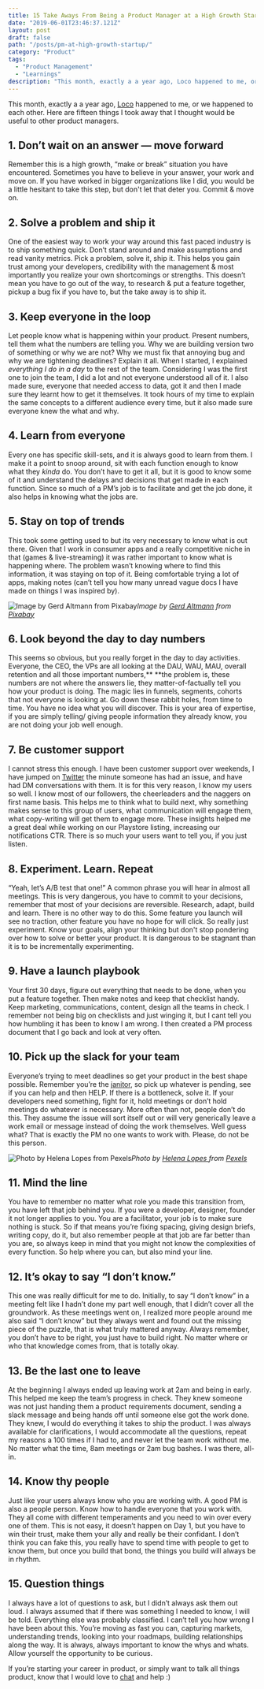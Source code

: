 ```yaml
---
title: 15 Take Aways From Being a Product Manager at a High Growth Startup
date: "2019-06-01T23:46:37.121Z"
layout: post
draft: false
path: "/posts/pm-at-high-growth-startup/"
category: "Product"
tags:
  - "Product Management"
  - "Learnings"
description: "This month, exactly a a year ago, Loco happened to me, or we happened to each other. Here are fifteen things I took away that I thought would be useful to other product managers."
---
```


This month, exactly a a year ago, [Loco](https://medium.com/loco-blog/loconation-origins-1fa2244727c3) happened to me, or we happened to each other. Here are fifteen things I took away that I thought would be useful to other product managers.

## **1. Don’t wait on an answer — move forward**

Remember this is a high growth, “make or break” situation you have encountered. Sometimes you have to believe in your answer, your work and move on. If you have worked in bigger organizations like I did, you would be a little hesitant to take this step, but don't let that deter you. Commit & move on.

## **2. Solve a problem and ship it**

One of the easiest way to work your way around this fast paced industry is to ship something quick. Don’t stand around and make assumptions and read vanity metrics. Pick a problem, solve it, ship it. This helps you gain trust among your developers, credibility with the management & most importantly you realize your own shortcomings or strengths. This doesn’t mean you have to go out of the way, to research & put a feature together, pickup a bug fix if you have to, but the take away is to ship it.

## **3. Keep everyone in the loop**

Let people know what is happening within your product. Present numbers, tell them what the numbers are telling you. Why we are building version two of something or why we are not? Why we must fix that annoying bug and why we are tightening deadlines? Explain it all. When I started, I explained *everything I do in a day* to the rest of the team. Considering I was the first one to join the team, I did a lot and not everyone understood all of it. I also made sure, everyone that needed access to data, got it and then I made sure they learnt how to get it themselves. It took hours of my time to explain the same concepts to a different audience every time, but it also made sure everyone knew the what and why.

## **4. Learn from everyone**

Every one has specific skill-sets, and it is always good to learn from them. I make it a point to snoop around, sit with each function enough to know what they *kinda* do. You don’t have to get it all, but it is good to know some of it and understand the delays and decisions that get made in each function. Since so much of a PM’s job is to facilitate and get the job done, it also helps in knowing what the jobs are.

## **5. Stay on top of trends**

This took some getting used to but its very necessary to know what is out there. Given that I work in consumer apps and a really competitive niche in that (games & live-streaming) it was rather important to know what is happening where. The problem wasn’t knowing where to find this information, it was staying on top of it. Being comfortable trying a lot of apps, making notes (can’t tell you how many unread vague docs I have made on things I was inspired by).

![Image by [Gerd Altmann](https://pixabay.com/users/geralt-9301/?utm_source=link-attribution&utm_medium=referral&utm_campaign=image&utm_content=2167840) from [Pixabay](https://pixabay.com/?utm_source=link-attribution&utm_medium=referral&utm_campaign=image&utm_content=2167840)](https://cdn-images-1.medium.com/max/3840/1*QtIR0_8mv0Sdnj-9ZNv7-A.jpeg)*Image by [Gerd Altmann](https://pixabay.com/users/geralt-9301/?utm_source=link-attribution&utm_medium=referral&utm_campaign=image&utm_content=2167840) from [Pixabay](https://pixabay.com/?utm_source=link-attribution&utm_medium=referral&utm_campaign=image&utm_content=2167840)*

## **6. Look beyond the day to day numbers**

This seems so obvious, but you really forget in the day to day activities. Everyone, the CEO, the VPs are all looking at the DAU, WAU, MAU, overall retention and all those important numbers,** **the problem is, these numbers are not where the answers lie, they matter-of-factually tell you how your product is doing. The magic lies in funnels, segments, cohorts that not everyone is looking at. Go down these rabbit holes, from time to time. You have no idea what you will discover. This is your area of expertise, if you are simply telling/ giving people information they already know, you are not doing your job well enough.

## **7. Be customer support**

I cannot stress this enough. I have been customer support over weekends, I have jumped on [Twitter](https://twitter.com/vindytalks) the minute someone has had an issue, and have had DM conversations with them. It is for this very reason, I know my users so well. I know most of our followers, the cheerleaders and the naggers on first name basis. This helps me to think what to build next, why something makes sense to this group of users, what communication will engage them, what copy-writing will get them to engage more. These insights helped me a great deal while working on our Playstore listing, increasing our notifications CTR. There is so much your users want to tell you, if you just listen.

## **8. Experiment. Learn. Repeat**

“Yeah, let’s A/B test that one!” A common phrase you will hear in almost all meetings. This is very dangerous, you have to commit to your decisions, remember that most of your decisions are reversible. Research, adapt, build and learn. There is no other way to do this. Some feature you launch will see no traction, other feature you have no hope for will click. So really just experiment. Know your goals, align your thinking but don't stop pondering over how to solve or better your product. It is dangerous to be stagnant than it is to be incrementally experimenting.

## **9. Have a launch playbook**

Your first 30 days, figure out everything that needs to be done, when you put a feature together. Then make notes and keep that checklist handy. Keep marketing, communications, content, design all the teams in check. I remember not being big on checklists and just winging it, but I cant tell you how humbling it has been to know I am wrong. I then created a PM process document that I go back and look at very often.

## **10. Pick up the slack for your team**

Everyone’s trying to meet deadlines so get your product in the best shape possible. Remember you’re the [janitor](https://www.productfocus.com/product-manager-janitor/), so pick up whatever is pending, see if you can help and then HELP. If there is a bottleneck, solve it. If your developers need something, fight for it, hold meetings or don’t hold meetings do whatever is necessary. More often than not, people don’t do this. They assume the issue will sort itself out or will very generically leave a work email or message instead of doing the work themselves. Well guess what? That is exactly the PM no one wants to work with. Please, do not be this person.

![Photo by [Helena Lopes ](https://www.pexels.com/@wildlittlethingsphoto?utm_content=attributionCopyText&utm_medium=referral&utm_source=pexels)from [Pexels](https://www.pexels.com/photo/photograph-of-men-having-conversation-seating-on-chair-1015568/?utm_content=attributionCopyText&utm_medium=referral&utm_source=pexels)](https://cdn-images-1.medium.com/max/3840/1*-OeLfzwqtNFMEQDgf0QntA.jpeg)*Photo by [Helena Lopes ](https://www.pexels.com/@wildlittlethingsphoto?utm_content=attributionCopyText&utm_medium=referral&utm_source=pexels)from [Pexels](https://www.pexels.com/photo/photograph-of-men-having-conversation-seating-on-chair-1015568/?utm_content=attributionCopyText&utm_medium=referral&utm_source=pexels)*

## **11. Mind the line**

You have to remember no matter what role you made this transition from, you have left that job behind you. If you were a developer, designer, founder it not longer applies to you. You are a facilitator, your job is to make sure nothing is stuck. So if that means you’re fixing spacing, giving design briefs, writing copy, do it, but also remember people at that job are far better than you are, so always keep in mind that you might not know the complexities of every function. So help where you can, but also mind your line.

## **12. It’s okay to say “I don’t know.”**

This one was really difficult for me to do. Initially, to say “I don’t know” in a meeting felt like I hadn’t done my part well enough, that I didn’t cover all the groundwork. As these meetings went on, I realized more people around me also said “I don’t know” but they always went and found out the missing piece of the puzzle, that is what truly mattered anyway. Always remember, you don’t have to be right, you just have to build right. No matter where or who that knowledge comes from, that is totally okay.

## **13. Be the last one to leave**

At the beginning I always ended up leaving work at 2am and being in early. This helped me keep the team’s progress in check. They knew someone was not just handing them a product requirements document, sending a slack message and being hands off until someone else got the work done. They knew, I would do everything it takes to ship the product. I was always available for clarifications, I would accommodate all the questions, repeat my reasons a 100 times if I had to, and never let the team work without me. No matter what the time, 8am meetings or 2am bug bashes. I was there, all-in.

## **14. Know thy people**

Just like your users always know who you are working with. A good PM is also a people person. Know how to handle everyone that you work with. They all come with different temperaments and you need to win over every one of them. This is not easy, it doesn’t happen on Day 1, but you have to win their trust, make them your ally and really be their confidant. I don’t think you can fake this, you really have to spend time with people to get to know them, but once you build that bond, the things you build will always be in rhythm.

## **15. Question things**

I always have a lot of questions to ask, but I didn’t always ask them out loud. I always assumed that if there was something I needed to know, I will be told. Everything else was probably classified. I can’t tell you how wrong I have been about this. You’re moving as fast you can, capturing markets, understanding trends, looking into your roadmaps, building relationships along the way. It is always, always important to know the whys and whats. Allow yourself the opportunity to be curious.

If you’re starting your career in product, or simply want to talk all things product, know that I would love to [chat](https://twitter.com/vindytalks) and help :)
	
